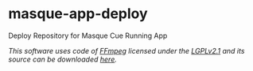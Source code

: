 # masque-app-deploy
Deploy Repository for Masque Cue Running App

_This software uses code of [FFmpeg](http://ffmpeg.org) licensed under the [LGPLv2.1](http://www.gnu.org/licenses/old-licenses/lgpl-2.1.html) and its source can be downloaded [here](https://github.com/BtbN/FFmpeg-Builds/releases/tag/autobuild-2024-08-31-12-50)._
